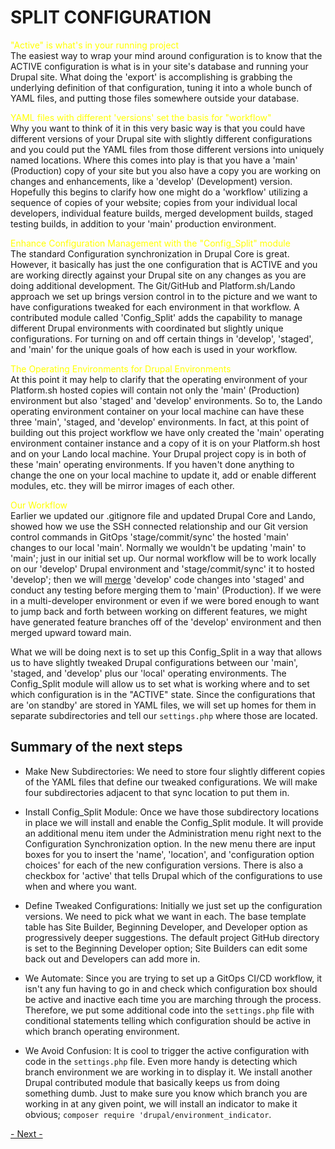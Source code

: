 
# SPLIT CONFIGURATION

<font color=yellow>"Active" is what's in your running project</font><br>
The easiest way to wrap your mind around configuration is to know that the ACTIVE configuration is what is in your site's database and running your Drupal site.  What doing the 'export' is accomplishing is grabbing the underlying definition of that configuration, tuning it into a whole bunch of YAML files, and putting those files somewhere outside your database.

<font color=yellow>YAML files with different 'versions' set the basis for "workflow"</font><br>
Why you want to think of it in this very basic way is that you could have different versions of your Drupal site with slightly different configurations and you could put the YAML files from those different versions into uniquely named locations.   Where this comes into play is that you have a 'main' (Production) copy of your site but you also have a copy you are working on changes and enhancements, like a 'develop' (Development) version.  Hopefully this begins to clarify how one might do a 'workflow' utilizing a sequence of copies of your website; copies from your individual local developers, individual feature builds, merged development builds, staged testing builds, in addition to your 'main' production environment.  

<font color=yellow>Enhance Configuration Management with the "Config_Split" module</font><br>
The standard Configuration synchronization in Drupal Core is great. However, it basically has just the one configuration that is ACTIVE and you are working directly against your Drupal site on any changes as you are doing additional development.  The Git/GitHub and Platform.sh/Lando approach we set up brings version control in to the picture and we want to have configurations tweaked for each environment in that workflow.   A contributed module called 'Config_Split' adds the capability to manage different Drupal environments with coordinated but slightly unique configurations.  For turning on and off certain things in 'develop', 'staged', and 'main' for the unique goals of how each is used in your workflow.

<font color=yellow>The Operating Environments for Drupal Environments</font><br>
At this point it may help to clarify that the operating environment of your Platform.sh hosted copies will contain not only the 'main' (Production) environment but also 'staged' and 'develop' environments.  So to, the Lando operating environment container on your local machine can have these three 'main', 'staged, and 'develop' environments.  In fact, at this point of building out this project workflow we have only created the 'main' operating environment container instance and a copy of it is on your Platform.sh host and on your Lando local machine.  Your Drupal project copy is in both of these 'main' operating environments.  If you haven't done anything to change the one on your local machine to update it, add or enable different modules, etc. they will be mirror images of each other.

<font color=yellow>Our Workflow</font><br>
Earlier we updated our .gitignore file and updated Drupal Core and Lando, showed how we use the SSH connected relationship and our Git version control commands in GitOps 'stage/commit/sync' the hosted 'main' changes to our local 'main'.  Normally we wouldn't be updating 'main' to 'main'; just in our initial set up. Our normal workflow will be to work locally on our 'develop' Drupal environment and 'stage/commit/sync' it to hosted 'develop'; then  we will [merge](https://git-scm.com/docs/git-merge) 'develop' code changes into 'staged' and conduct any testing before merging them to 'main' (Production).  If we were in a multi-developer environment or even if we were bored enough to want to jump back and forth between working on different features, we might have generated feature branches off of the 'develop'  environment and then merged upward toward main.

What we will be doing next is to set up this Config_Split in a way that allows us to have slightly tweaked Drupal configurations between our 'main', 'staged, and 'develop' plus our 'local' operating environments.  The Config_Split module will allow us to set what is working where and to set which configuration is in the "ACTIVE" state.  Since the configurations that are 'on standby' are stored in YAML files, we will set up homes for them in separate subdirectories and tell our `settings.php` where those are located.


## Summary of the next steps

- Make New Subdirectories: We need to store four slightly different copies of the YAML files that define our tweaked configurations. We will make four subdirectories adjacent to that sync location to put them in.


- Install Config_Split Module: Once we have those subdirectory locations in place we will install and enable the Config_Split module.  It will provide an additional menu item under the Administration menu right next to the Configuration Synchronization option.  In the new menu there are input boxes for you to insert the 'name', 'location', and 'configuration option choices' for each of the new configuration versions.  There is also a checkbox for 'active' that tells Drupal which of the configurations to use when and where you want.

- Define Tweaked Configurations: Initially we just set up the configuration versions.   We need to pick what we want in each.  The base template table has Site Builder, Beginning Developer, and Developer option as progressively deeper suggestions.  The default project GitHub directory is set to the Beginning Developer option; Site Builders can edit some back out and Developers can add more in.

- We Automate: Since you are trying to set up a GitOps CI/CD workflow, it isn't any fun having to go in and check which configuration box should be active and inactive each time you are marching through the process.  Therefore, we put some additional code into the `settings.php` file with conditional statements telling which configuration should be active in which branch operating environment. 

- We Avoid Confusion: It is cool to trigger the active configuration with code in the `settings.php` file.  Even more handy is detecting which branch environment we are working in to display it.  We install another Drupal contributed module that basically keeps us from doing something dumb.  Just to make sure you know which branch you are working in at any given point, we will install an indicator to make it obvious; `composer require 'drupal/environment_indicator`.





[- Next -](../cicd/configsplit2)
